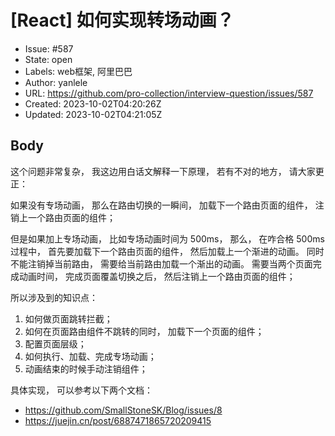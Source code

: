 # [React] 如何实现转场动画？

- Issue: #587
- State: open
- Labels: web框架, 阿里巴巴
- Author: yanlele
- URL: https://github.com/pro-collection/interview-question/issues/587
- Created: 2023-10-02T04:20:26Z
- Updated: 2023-10-02T04:21:05Z

## Body

这个问题非常复杂， 我这边用白话文解释一下原理， 若有不对的地方， 请大家更正：

如果没有专场动画， 那么在路由切换的一瞬间， 加载下一个路由页面的组件， 注销上一个路由页面的组件；

但是如果加上专场动画， 比如专场动画时间为 500ms， 那么， 在咋合格 500ms 过程中， 首先要加载下一个路由页面的组件， 然后加载上一个渐进的动画。 
同时不能注销掉当前路由， 需要给当前路由加载一个渐出的动画。 
需要当两个页面完成动画时间， 完成页面覆盖切换之后， 然后注销上一个路由页面的组件；

所以涉及到的知识点：
1. 如何做页面跳转拦截；
2. 如何在页面路由组件不跳转的同时， 加载下一个页面的组件；
3. 配置页面层级；
3. 如何执行、加载、完成专场动画；
4. 动画结束的时候手动注销组件；

具体实现， 可以参考以下两个文档：

- https://github.com/SmallStoneSK/Blog/issues/8
- https://juejin.cn/post/6887471865720209415



